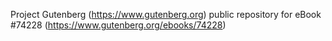Project Gutenberg (https://www.gutenberg.org) public repository for eBook #74228 (https://www.gutenberg.org/ebooks/74228)

